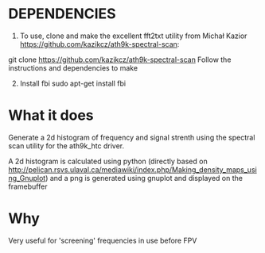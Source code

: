 DEPENDENCIES
===========
1. To use, clone and make the excellent fft2txt utility from Michał Kazior https://github.com/kazikcz/ath9k-spectral-scan:

git clone https://github.com/kazikcz/ath9k-spectral-scan
Follow the instructions and dependencies to make

2. Install fbi
sudo apt-get install fbi

What it does
===========
Generate a 2d histogram of frequency and signal strenth using the spectral scan utility for the ath9k_htc driver.

A 2d histogram is calculated using python (directly based on http://pelican.rsvs.ulaval.ca/mediawiki/index.php/Making_density_maps_using_Gnuplot)
  and a png is generated using gnuplot and displayed on the framebuffer

Why
===
Very useful for 'screening' frequencies in use before FPV
